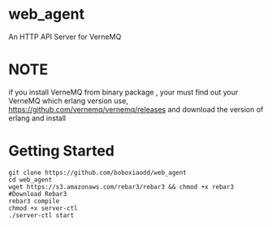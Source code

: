 # web_agent
An HTTP API Server for VerneMQ

# NOTE
if you install VerneMQ from binary package ,  your must find out your VerneMQ which erlang version use,
https://github.com/vernemq/vernemq/releases
and download the version of erlang and install

# Getting Started

```shell
git clone https://github.com/boboxiaodd/web_agent 
cd web_agent
wget https://s3.amazonaws.com/rebar3/rebar3 && chmod +x rebar3 #Download Rebar3
rebar3 compile
chmod +x server-ctl
./server-ctl start
```

